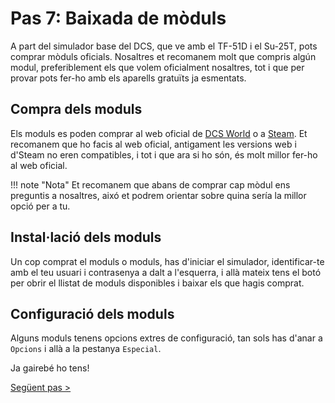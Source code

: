 # Pas 7: Baixada de mòduls

A part del simulador base del DCS, que ve amb el TF-51D i el Su-25T, pots comprar mòduls oficials. Nosaltres et recomanem molt que compris algún modul, preferiblement els que volem oficialment nosaltres, tot i que per provar pots fer-ho amb els aparells gratuïts ja esmentats.

## Compra dels moduls

Els moduls es poden comprar al web oficial de [DCS World](https://www.digitalcombatsimulator.com) o a [Steam](https://store.steampowered.com/app/223750/DCS_World_Steam_Edition/). Et recomanem que ho facis al web oficial, antigament les versions web i d'Steam no eren compatibles, i tot i que ara si ho són, és molt millor fer-ho al web oficial.

!!! note "Nota"
    Et recomanem que abans de comprar cap mòdul ens preguntis a nosaltres, aixó et podrem orientar sobre quina sería la millor opció per a tu.

## Instal·lació dels moduls

Un cop comprat el moduls o moduls, has d'iniciar el simulador, identificar-te amb el teu usuari i contrasenya a dalt a l'esquerra, i allà mateix tens el botó per obrir el llistat de moduls disponibles i baixar els que hagis comprat.

## Configuració dels moduls

Alguns moduls tenens opcions extres de configuració, tan sols has d'anar a `Opcions` i allà a la pestanya `Especial`.

Ja gairebé ho tens!

[Següent pas >](/gn/pas8)
